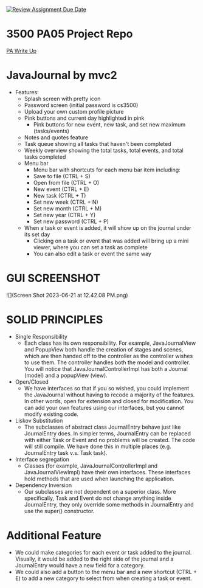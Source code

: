[![Review Assignment Due Date](https://classroom.github.com/assets/deadline-readme-button-24ddc0f5d75046c5622901739e7c5dd533143b0c8e959d652212380cedb1ea36.svg)](https://classroom.github.com/a/x6ckGcN8)
# 3500 PA05 Project Repo

[PA Write Up](https://markefontenot.notion.site/PA-05-8263d28a81a7473d8372c6579abd6481)

# JavaJournal by mvc2
- Features:
  - Splash screen with pretty icon
  - Password screen (initial password is cs3500)
  - Upload your own custom profile picture
  - Pink buttons and current day highlighted in pink
    - Pink buttons for new event, new task, and set new maximum (tasks/events)
  - Notes and quotes feature
  - Task queue showing all tasks that haven't been completed
  - Weekly overview showing the total tasks, total events, and total tasks completed
  - Menu bar
    - Menu bar with shortcuts for each menu bar item including:
    - Save to file (CTRL + S)
    - Open from file (CTRL + O)
    - New event (CTRL + E)
    - New task (CTRL + T)
    - Set new week (CTRL + N)
    - Set new month (CTRL + M)
    - Set new year (CTRL + Y)
    - Set new password (CTRL + P)
  - When a task or event is added, it will show up on the journal under its set day
    - Clicking on a task or event that was added will bring up a mini viewer, where you can set a task as complete
    - You can also edit a task or event the same way
# GUI SCREENSHOT
![](Screen Shot 2023-06-21 at 12.42.08 PM.png)
# SOLID PRINCIPLES
- Single Responsibility
  - Each class has its own responsibility. For example, JavaJournalView and PopupView both handle the creation of stages and scenes, which are then handed off to the controller as the controller wishes to use them. The controller handles both the model and controller. You will notice that JavaJournalControllerImpl has both a Journal (model) and a popupView (view).
- Open/Closed
  - We have interfaces so that if you so wished, you could implement the JavaJournal without having to recode a majority of the features. In other words, open for extension and closed for modification. You can add your own features using our interfaces, but you cannot modify existing code.
- Liskov Substitution
  - The subclasses of abstract class JournalEntry behave just like JournalEntry does. In simpler terms, JournalEntry can be replaced with either Task or Event and no problems will be created. The code will still compile. We have done this in multiple places (e.g. JournalEntry task v.s. Task task).
- Interface segregation 
  - Classes (for example, JavaJournalControllerImpl and JavaJournalViewImpl) have their own interfaces. These interfaces hold methods that are used when launching the application.
- Dependency Inversion
  - Our subclasses are not dependent on a superior class. More specifically, Task and Event do not change anything inside JournalEntry, they only override some methods in JournalEntry and use the super() constructor.
# Additional Feature
- We could make categories for each event or task added to the journal. Visually, it would be added to the right side of the journal and a JournalEntry would have a new field for a category.
- We could also add a button to the menu bar and a new shortcut (CTRL + E) to add a new category to select from when creating a task or event.